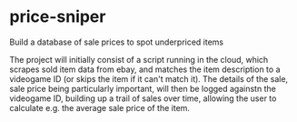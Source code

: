 # price-sniper
Build a database of sale prices to spot underpriced items

The project will initially consist of a script running in the cloud, which scrapes sold item data from ebay, and matches the item description to a videogame ID (or skips the item if it can't match it). The details of the sale, sale price being particularly important, will then be logged againstn the videogame ID, building up a trail of sales over time, allowing the user to calculate e.g. the average sale price of the item.
